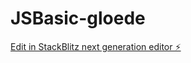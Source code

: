 # JSBasic-gloede

[Edit in StackBlitz next generation editor ⚡️](https://stackblitz.com/~/github.com/KaiM-B04/JSBasic-gloede)